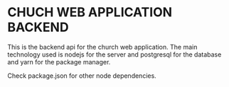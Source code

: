 # CHUCH WEB APPLICATION BACKEND

This is the backend api for the church web application.
The main technology used is nodejs for the server and postgresql for the database and yarn for the package manager.

Check package.json for other node dependencies.
